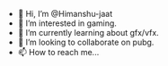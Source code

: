 - 👋 Hi, I’m @Himanshu-jaat
- 👀 I’m interested in gaming.
- 🌱 I’m currently learning about gfx/vfx.
- 💞️ I’m looking to collaborate on pubg.
- 📫 How to reach me...

<!---
Himanshu-jaat/Himanshu-jaat is a ✨ special ✨ repository because its `README.md` (this file) appears on your GitHub profile.
You can click the Preview link to take a look at your changes.
--->
